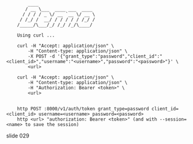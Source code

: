             ____
           / __ \___  ____ ___  ____
          / / / / _ \/ __ `__ \/ __ \
         / /_/ /  __/ / / / / / /_/ /
        /_____/\___/_/ /_/ /_/\____/

        Using curl ...

        curl -H "Accept: application/json" \
            -H "Content-type: application/json" \
            -X POST -d '{"grant_type":"password","client_id":"<client_id>","username":"<username>","password":"<password>"}' \
            <url>

        curl -H "Accept: application/json" \
            -H "Content-type: application/json" \
            -H "Authorization: Bearer <token>" \
            <url>


        http POST :8000/v1/auth/token grant_type=password client_id=<client_id> username=<username> password=<password>
        http <url> "authorization: Bearer <token>" (and with --session=<name> to save the session)
















































































slide 029
